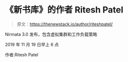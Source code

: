 # 《新书库》的作者 Ritesh Patel

> 原文：<https://thenewstack.io/author/riteshpatel/>

Nirmata 3.0 发布，包含虚拟集群和工作负载策略

2019 年 11 月 19 日早上 6 点

作者:Ritesh Patel